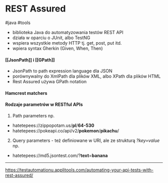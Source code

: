 # REST Assured
#java #tools 

- biblioteka Java do automatyzowania testów REST API
- działa w oparciu o JUnit, albo TestNG
- wspiera wszystkie metody HTTP tj. get, post, put itd.
- wpiera syntax Gherkin (Given, When, Then)

#### [[JsonPath]] i [[GPath]]
- JsonPath to path expression language dla JSON
- porównywalny do XmlPath dla plików XML, albo XPath dla plików HTML
- Rest Assured używa GPath notation

#### Hamcrest matchers

#### Rodzaje parametrów w RESTful APIs
1. Path parameters np. 
- hatetepees://zippopotam.us/**pl**/**64-530**
- hatetepees://pokeapi.co/api/v2/**pokemon**/**pikachu**/

2. Query parameters - też definiowane w URI, ale ze strukturą *?key=value* np.
- hatetepees://md5.jsontest.com/?**text**=**banana**

---
https://testautomationu.applitools.com/automating-your-api-tests-with-rest-assured/

